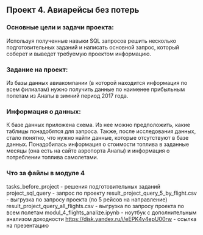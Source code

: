 ## Проект 4. Авиарейсы без потерь
### Основные цели и задачи проекта:
Используя полученные навыки SQL запросов решить несколько подготовительных заданий и написать
основной запрос, который соберет и выведет требуемую проектом информацию.

### Задание на проект:
Из базы данных авиакомпании (в которой находится информация по всем филиалам) нужно получить 
данные по наименее прибыльным полетам из Анапы в зимний период 2017 года.

### Информация о данных:
К базе данных приложена схема. Из нее можно предположить, какие таблицы понадобятся для запроса.
Также, после исследования данных, стало понятно, что нужно найти данные, которые отсутствуют
в базе данных. Понадобилась информация о стоимости топлива в заданные месяцы (она есть на сайте
аэропорта Анапы) и информация о потреблении топлива самолетами.

### Что за файлы в модуле 4
tasks_before_project - решения подготовительных заданий
project_sql_query - запрос по проекту
result_project_query_5_by_flight.csv - выгрузка по запросу проекта (по 5 рейсов на направление)
result_project_query_all_flights.csv - выгрузка по запросу проекта по всем полетам
modul_4_flights_analize.ipynb - ноутбук с дополнительным анализом доходности
https://disk.yandex.ru/i/eEPK4y4epU00rw - ссылка на презентацию
